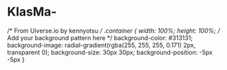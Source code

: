# KlasMa-
/* From Uiverse.io by kennyotsu */ 
.container {
  width: 100%;
  height: 100%;
  /* Add your background pattern here */
  background-color: #313131;
  background-image: radial-gradient(rgba(255, 255, 255, 0.171) 2px, transparent 0);
  background-size: 30px 30px;
  background-position: -5px -5px
}
